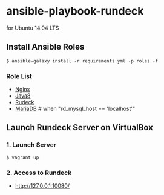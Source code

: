# ansible-playbook-rundeck
for Ubuntu 14.04 LTS

## Install Ansible Roles

```shell
$ ansible-galaxy install -r requirements.yml -p roles -f
```

### Role List

- [Nginx](https://github.com/mats116/ansible-role-nginx)
- [Java8](https://github.com/mats116/ansible-role-java8)
- [Rudeck](https://github.com/mats116/ansible-role-rundeck)
- [MariaDB](https://github.com/mats116/ansible-role-mariadb-server) # when "rd_mysql_host == 'localhost'"

## Launch Rundeck Server on VirtualBox

### 1. Launch Server

```shell
$ vagrant up
```

### 2. Access to Rundeck

- http://127.0.0.1:10080/
